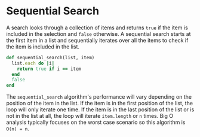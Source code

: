 # Sequential Search

A search looks through a collection of items and returns `true` if the item is included in the selection and `false` otherwise.  A sequential search starts at the first item in a list and sequentially iterates over all the items to check if the item is included in the list.

```ruby
def sequential_search(list, item)
  list.each do |i|
    return true if i == item
  end
  false
end
```

The `sequential_search` algorithm's performance will vary depending on the position of the item in the list.  If the item is in the first position of the list, the loop will only iterate one time.  If the item is in the last position of the list or is not in the list at all, the loop will iterate `item.length` or `n` times.  Big O analysis typically focuses on the worst case scenario so this algorithm is `O(n) = n`.

